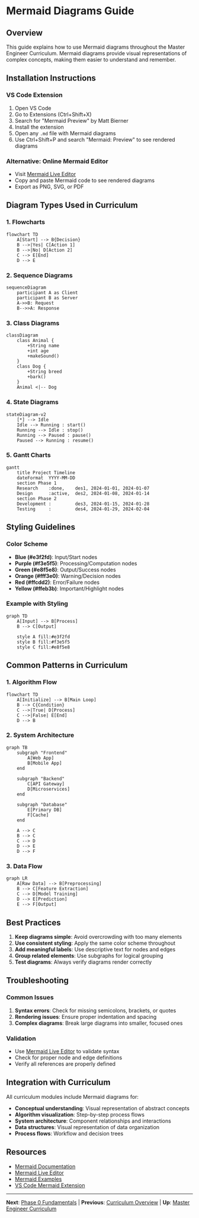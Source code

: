 # Mermaid Diagrams Guide

## Overview

This guide explains how to use Mermaid diagrams throughout the Master Engineer Curriculum. Mermaid diagrams provide visual representations of complex concepts, making them easier to understand and remember.

## Installation Instructions

### VS Code Extension
1. Open VS Code
2. Go to Extensions (Ctrl+Shift+X)
3. Search for "Mermaid Preview" by Matt Bierner
4. Install the extension
5. Open any `.md` file with Mermaid diagrams
6. Use Ctrl+Shift+P and search "Mermaid: Preview" to see rendered diagrams

### Alternative: Online Mermaid Editor
- Visit [Mermaid Live Editor](https://mermaid.live/)
- Copy and paste Mermaid code to see rendered diagrams
- Export as PNG, SVG, or PDF

## Diagram Types Used in Curriculum

### 1. Flowcharts
```mermaid
flowchart TD
    A[Start] --> B{Decision}
    B -->|Yes| C[Action 1]
    B -->|No| D[Action 2]
    C --> E[End]
    D --> E
```

### 2. Sequence Diagrams
```mermaid
sequenceDiagram
    participant A as Client
    participant B as Server
    A->>B: Request
    B-->>A: Response
```

### 3. Class Diagrams
```mermaid
classDiagram
    class Animal {
        +String name
        +int age
        +makeSound()
    }
    class Dog {
        +String breed
        +bark()
    }
    Animal <|-- Dog
```

### 4. State Diagrams
```mermaid
stateDiagram-v2
    [*] --> Idle
    Idle --> Running : start()
    Running --> Idle : stop()
    Running --> Paused : pause()
    Paused --> Running : resume()
```

### 5. Gantt Charts
```mermaid
gantt
    title Project Timeline
    dateFormat  YYYY-MM-DD
    section Phase 1
    Research    :done,    des1, 2024-01-01, 2024-01-07
    Design      :active,  des2, 2024-01-08, 2024-01-14
    section Phase 2
    Development :         des3, 2024-01-15, 2024-01-28
    Testing     :         des4, 2024-01-29, 2024-02-04
```

## Styling Guidelines

### Color Scheme
- **Blue (#e3f2fd)**: Input/Start nodes
- **Purple (#f3e5f5)**: Processing/Computation nodes
- **Green (#e8f5e8)**: Output/Success nodes
- **Orange (#fff3e0)**: Warning/Decision nodes
- **Red (#ffcdd2)**: Error/Failure nodes
- **Yellow (#ffeb3b)**: Important/Highlight nodes

### Example with Styling
```mermaid
graph TD
    A[Input] --> B[Process]
    B --> C[Output]
    
    style A fill:#e3f2fd
    style B fill:#f3e5f5
    style C fill:#e8f5e8
```

## Common Patterns in Curriculum

### 1. Algorithm Flow
```mermaid
flowchart TD
    A[Initialize] --> B[Main Loop]
    B --> C{Condition}
    C -->|True| D[Process]
    C -->|False| E[End]
    D --> B
```

### 2. System Architecture
```mermaid
graph TB
    subgraph "Frontend"
        A[Web App]
        B[Mobile App]
    end
    
    subgraph "Backend"
        C[API Gateway]
        D[Microservices]
    end
    
    subgraph "Database"
        E[Primary DB]
        F[Cache]
    end
    
    A --> C
    B --> C
    C --> D
    D --> E
    D --> F
```

### 3. Data Flow
```mermaid
graph LR
    A[Raw Data] --> B[Preprocessing]
    B --> C[Feature Extraction]
    C --> D[Model Training]
    D --> E[Prediction]
    E --> F[Output]
```

## Best Practices

1. **Keep diagrams simple**: Avoid overcrowding with too many elements
2. **Use consistent styling**: Apply the same color scheme throughout
3. **Add meaningful labels**: Use descriptive text for nodes and edges
4. **Group related elements**: Use subgraphs for logical grouping
5. **Test diagrams**: Always verify diagrams render correctly

## Troubleshooting

### Common Issues
1. **Syntax errors**: Check for missing semicolons, brackets, or quotes
2. **Rendering issues**: Ensure proper indentation and spacing
3. **Complex diagrams**: Break large diagrams into smaller, focused ones

### Validation
- Use [Mermaid Live Editor](https://mermaid.live/) to validate syntax
- Check for proper node and edge definitions
- Verify all references are properly defined

## Integration with Curriculum

All curriculum modules include Mermaid diagrams for:
- **Conceptual understanding**: Visual representation of abstract concepts
- **Algorithm visualization**: Step-by-step process flows
- **System architecture**: Component relationships and interactions
- **Data structures**: Visual representation of data organization
- **Process flows**: Workflow and decision trees

## Resources

- [Mermaid Documentation](https://mermaid-js.github.io/mermaid/)
- [Mermaid Live Editor](https://mermaid.live/)
- [Mermaid Examples](https://mermaid-js.github.io/mermaid/#/examples/)
- [VS Code Mermaid Extension](https://marketplace.visualstudio.com/items?itemName=bierner.markdown-mermaid/)

---

**Next**: [Phase 0 Fundamentals](phase0_fundamentals/README.md) | **Previous**: [Curriculum Overview](README.md) | **Up**: [Master Engineer Curriculum](README.md)
